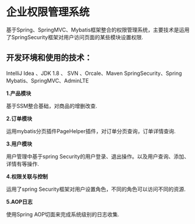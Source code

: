 # 企业权限管理系统

基于Spring、SpringMVC、Mybatis框架整合的权限管理系统，主要技术是运用了SpringSecurity框架对用户访问页面的某些模块设置权限.

## 开发环境和使用的技术：

IntelliJ Idea 、JDK 1.8 、
SVN 、Orcale、Maven
SpringSecurity、Spring
Mybatis、SpringMVC、AdminLTE

**1.产品模块**

基于SSM整合基础，对商品的增删改查.


**2.订单模块**

运用mybatis分页插件PageHelper插件，对订单分页查询，订单详情查询.


**3.用户模块**

用户管理中基于spring Security的用户登录、退出操作。以及用户查询、添加、详情有等操作.


**4.权限关联与控制**

运用了spring Security框架对用户设置角色，不同的角色可以访问不同的资源.

**5.AOP日志**

使用Spring AOP切面来完成系统级别的日志收集.